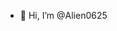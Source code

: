 - 👋 Hi, I’m @Alien0625


<!---
Alien0625/Alien0625 is a ✨ special ✨ repository because its `README.md` (this file) appears on your GitHub profile.
You can click the Preview link to take a look at your changes.
--->
